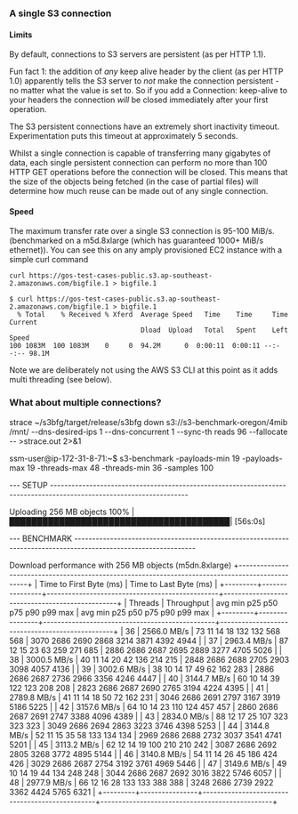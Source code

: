 ### A single S3 connection

#### Limits

By default, connections to S3 servers are persistent (as per HTTP 1.1).

Fun fact 1: the addition of *any* keep alive header by the client (as per HTTP 1.0) apparently tells the S3 server to
*not* make the connection persistent - no matter what the value is set to. So if you add a Connection: keep-alive
to your headers the connection *will* be closed immediately after your first operation.

The S3 persistent connections have an extremely short inactivity timeout.
Experimentation puts this timeout at approximately 5 seconds.

Whilst a single connection is capable of transferring many gigabytes of data, each single persistent connection
can perform no more than 100 HTTP GET operations before the connection will be closed. This means that
the size of the objects being fetched (in the case of partial files) will determine how much reuse can be
made out of any single connection.

#### Speed

The maximum transfer rate over a single S3 connection is 95-100 MiB/s.
(benchmarked on a m5d.8xlarge (which has guaranteed 1000+ MiB/s ethernet)). You can see this on any amply provisioned EC2 instance with
a simple curl command

`curl https://gos-test-cases-public.s3.ap-southeast-2.amazonaws.com/bigfile.1 > bigfile.1`

```
$ curl https://gos-test-cases-public.s3.ap-southeast-2.amazonaws.com/bigfile.1 > bigfile.1
  % Total    % Received % Xferd  Average Speed   Time    Time     Time  Current
                                 Dload  Upload   Total   Spent    Left  Speed
100 1083M  100 1083M    0     0  94.2M      0  0:00:11  0:00:11 --:--:-- 98.1M
```

Note we are deliberately not using the AWS S3 CLI at this point as it adds multi threading (see below).

### What about multiple connections?

strace ~/s3bfg/target/release/s3bfg down s3://s3-benchmark-oregon/4mib /mnt/ --dns-desired-ips 1 --dns-concurrent 1 --sync-th
reads 96 --fallocate -- >strace.out 2>&1




ssm-user@ip-172-31-8-71:~$ s3-benchmark -payloads-min 19 -payloads-max 19 -threads-max 48 -threads-min 36 -samples 100

--- SETUP --------------------------------------------------------------------------------------------------------------------

Uploading 256 MB objects
 100% |████████████████████████████████████████|  [56s:0s]

--- BENCHMARK ----------------------------------------------------------------------------------------------------------------

Download performance with 256 MB objects (m5dn.8xlarge)
                           +-------------------------------------------------------------------------------------------------+
                           |            Time to First Byte (ms)             |            Time to Last Byte (ms)              |
+---------+----------------+------------------------------------------------+------------------------------------------------+
| Threads |     Throughput |  avg   min   p25   p50   p75   p90   p99   max |  avg   min   p25   p50   p75   p90   p99   max |
+---------+----------------+------------------------------------------------+------------------------------------------------+
|      36 |    2566.0 MB/s |   73    11    14    18   132   132   568   568 | 3070  2686  2690  2868  3214  3871  4392  4944 |
|      37 |    2963.4 MB/s |   87    12    15    23    63   259   271   685 | 2886  2686  2687  2695  2889  3277  4705  5026 |
|      38 |    3000.5 MB/s |   40    11    14    20    42   136   214   215 | 2848  2686  2688  2705  2903  3098  4057  4136 |
|      39 |    3002.6 MB/s |   38    10    14    17    49    62   162   283 | 2886  2686  2687  2736  2966  3356  4246  4447 |
|      40 |    3144.7 MB/s |   60    10    14    39   122   123   208   208 | 2823  2686  2687  2690  2765  3194  4224  4395 |
|      41 |    2789.8 MB/s |   41    11    14    18    50    72   162   231 | 3046  2686  2691  2797  3167  3919  5186  5225 |
|      42 |    3157.6 MB/s |   64    10    14    23   110   124   457   457 | 2860  2686  2687  2691  2747  3388  4096  4389 |
|      43 |    2834.0 MB/s |   88    12    17    25   107   323   323   323 | 3049  2686  2694  2863  3223  3746  4398  5253 |
|      44 |    3144.8 MB/s |   52    11    15    35    58   133   134   134 | 2969  2686  2688  2732  3037  3541  4741  5201 |
|      45 |    3113.2 MB/s |   62    12    14    19   100   210   210   242 | 3087  2686  2692  2805  3268  3772  4895  5144 |
|      46 |    3140.8 MB/s |   54    11    14    26    45   186   424   426 | 3029  2686  2687  2754  3192  3761  4969  5446 |
|      47 |    3149.6 MB/s |   49    10    14    19    44   134   248   248 | 3044  2686  2687  2692  3016  3822  5746  6057 |
|      48 |    2977.9 MB/s |   66    12    16    28   133   133   388   388 | 3248  2686  2739  2922  3362  4424  5765  6321 |
+---------+----------------+------------------------------------------------+------------------------------------------------+
